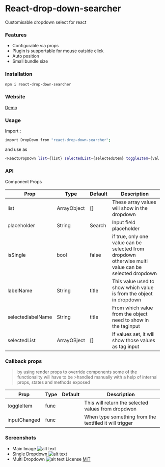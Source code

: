 # React-drop-down-searcher

Customisable dropdown select for react

### Features
 - Configurable via props
 - Plugin is supportable for mouse outside click
 - Auto position
 - Small bundle size

### Installation

```sh
npm i react-drop-down-searcher
```

### Website 
[Demo](https://npmplugins.firebaseapp.com)


### Usage

Import : 

```sh
import DropDown from "react-drop-down-searcher";
```

and use as 

```sh
<ReactDropDown list={list} selectedList={selectedItem} toggleItem={val => toggleItem(val)} handleInputChange= {(val)=>handleInputChange(val)}/>
```


### API

Component Props

| Prop | Type | Default | Description |
| ------ | ------ | ------ | ----- |
| list | ArrayObject | [] | These array values will show in the dropdown |
| placeholder | String | Search | Input field placeholder   |
| isSingle | bool | false | if true, only one value can be selected from dropdown otherwise multi value can be selected dropdown    |
| labelName | String | title | This value used to show which value is from the object in dropdown |
| selectedlabelName | String | title | From which value from the object need to show in the taginput |
| selectedList | ArrayOBject | [] | If values set, it will show those values as tag input |


### Callback props

>by using render props to override components some of the functionality will have to be >handled manually with a help of internal props, states and methods exposed

| Prop | Type | Default | Description |
| ------ | ------ | ------ | ----- |
| toggleItem | func |  | This will return the selected values from dropdwon |
| inputChanged | func |  | When type something from the textfiled it will trigger   |

### Screenshots 

 - Main Image 
    ![alt text](https://firebasestorage.googleapis.com/v0/b/npmplugins.appspot.com/o/main.png?alt=media&token=e6748fab-0087-41c1-9581-fcbb73a39fdf)
 - Single Dropdown
   ![alt text](https://firebasestorage.googleapis.com/v0/b/npmplugins.appspot.com/o/singleSelect.png?alt=media&token=48f4424e-3e05-4587-972e-66ec597261d0)
 - Multi Dropdown 
   ![alt text](https://firebasestorage.googleapis.com/v0/b/npmplugins.appspot.com/o/multiSelect.png?alt=media&token=4f04b082-deaa-4647-bc94-23c0d8b8772d)
License
  [MIT](https://github.com/Achsuthan/React-drop-down-searcher/blob/master/LICENSE)